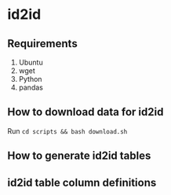 # id2id

## Requirements

1. Ubuntu
2. wget
3. Python
4. pandas

## How to download data for id2id

Run `cd scripts && bash download.sh`

## How to generate id2id tables

## id2id table column definitions

